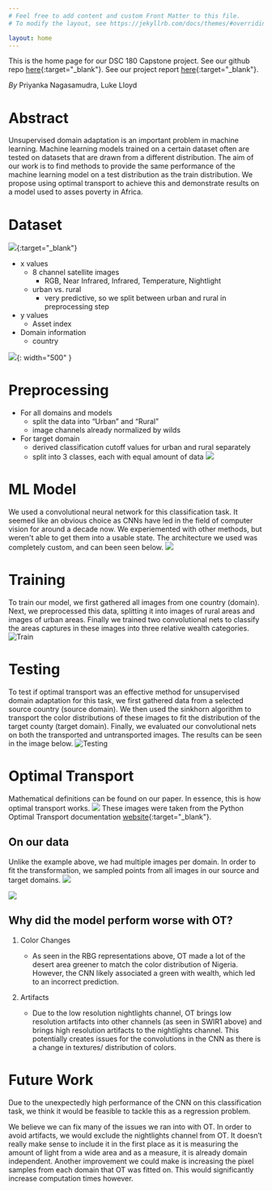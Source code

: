 ```yaml
---
# Feel free to add content and custom Front Matter to this file.
# To modify the layout, see https://jekyllrb.com/docs/themes/#overriding-theme-defaults

layout: home
---
```

This is the home page for our DSC 180 Capstone project. See our github repo [here](https://github.com/pnagasam/dsc180a_capstone_project){:target="_blank"}. See our project report [here](/assets/ot_african_satellite.pdf){:target="_blank"}.

_By_ Priyanka Nagasamudra, Luke Lloyd


# Abstract
Unsupervised domain adaptation is an important problem in machine learning. Machine learning models trained on a certain dataset often are tested on datasets that are drawn from a different distribution. The aim of our work is to find methods to provide the same performance of the machine learning model on a test distribution as the train distribution. We propose using optimal transport to achieve this and demonstrate results on a model used to asses poverty in Africa.

# Dataset
[![](/assets/dataset.png)](https://wilds.stanford.edu/){:target="_blank"}
- x values
    - 8 channel satellite images
        - RGB, Near Infrared, Infrared, Temperature, Nightlight
    - urban vs. rural
        - very predictive, so we split between urban and rural in preprocessing step
- y values
    - Asset index
- Domain information
    - country

![](/assets/asset_index_dist.png){: width="500" }

# Preprocessing
- For all domains and models
    - split the data into “Urban” and “Rural”
    - image channels already normalized by wilds
- For target domain
    - derived classification cutoff values for urban and rural separately
    - split into 3 classes, each with equal amount of data
![](/assets/clf_cutoffs.png)

# ML Model
We used a convolutional neural network for this classification task. It seemed like an obvious choice as CNNs have led in the field of computer vision for around a decade now. We experiemented with other methods, but weren't able to get them into a usable state. The architecture we used was completely custom, and can been seen below.
![](/assets/CNN.png)

# Training
To train our model, we first gathered all images from one country (domain). Next, we preprocessed this data, splitting it into images of rural areas and images of urban areas. Finally we trained two convolutional nets to classify the areas captures in these images into three relative wealth categories.
![Train](/assets/train.png)


# Testing
To test if optimal transport was an effective method for unsupervised domain adaptation for this task, we first gathered data from a selected source country (source domain). We then used the sinkhorn algorithm to transport the color distributions of these images to fit the distribution of the target county (target domain). Finally, we evaluated our convolutional nets on both the transported and untransported images. The results can be seen in the image below.
![Testing](/assets/test.png)

# Optimal Transport
Mathematical definitions can be found on our paper.
In essence, this is how optimal transport works.
![](/assets/OT_demo.png)
These images were taken from the Python Optimal Transport documentation [website](https://pythonot.github.io/){:target="_blank"}.

## On our data
Unlike the example above, we had multiple images per domain. In order to fit the transformation, we sampled points from all images in our source and target domains.
![](/assets/OT.png)

![](/assets/no_OT.png)

## Why did the model perform worse with OT?
1. Color Changes
    - As seen in the RBG representations above, OT made a lot of the desert area greener to
match the color distribution of Nigeria. However, the CNN likely associated a green with
wealth, which led to an incorrect prediction.

2. Artifacts
    - Due to the low resolution nightlights channel, OT brings low resolution artifacts into other
channels (as seen in SWIR1 above) and brings high resolution artifacts to the nightlights
channel. This potentially creates issues for the convolutions in the CNN as there is a change
in textures/ distribution of colors.

# Future Work
Due to the unexpectedly high performance of the CNN on
this classification task, we think it would be feasible to tackle
this as a regression problem.

We believe we can fix many of the issues we ran into with
OT. In order to avoid artifacts, we would exclude the
nightlights channel from OT. It doesn’t really make sense to
include it in the first place as it is measuring the amount of
light from a wide area and as a measure, it is already domain
independent. Another improvement we could make is
increasing the pixel samples from each domain that OT was
fitted on. This would significantly increase computation times
however.
